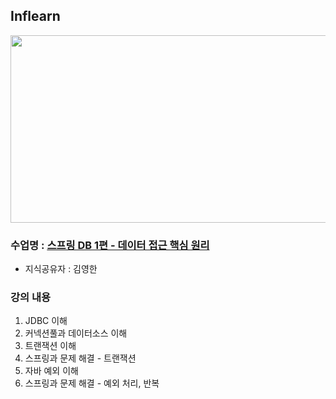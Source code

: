 ## Inflearn

<img src="https://github.com/JHyun0302/server/assets/60764632/b397cbe6-8f6f-486b-8a1c-e213f1d77c70"  width="600" height="300"/>

### 수업명 : [스프링 DB 1편 - 데이터 접근 핵심 원리](https://www.inflearn.com/course/%EC%8A%A4%ED%94%84%EB%A7%81-db-1)

- 지식공유자 : 김영한

### 강의 내용

1. JDBC 이해
2. 커넥션풀과 데이터소스 이해
3. 트랜잭션 이해
4. 스프링과 문제 해결 - 트랜잭션
5. 자바 예외 이해
6. 스프링과 문제 해결 - 예외 처리, 반복